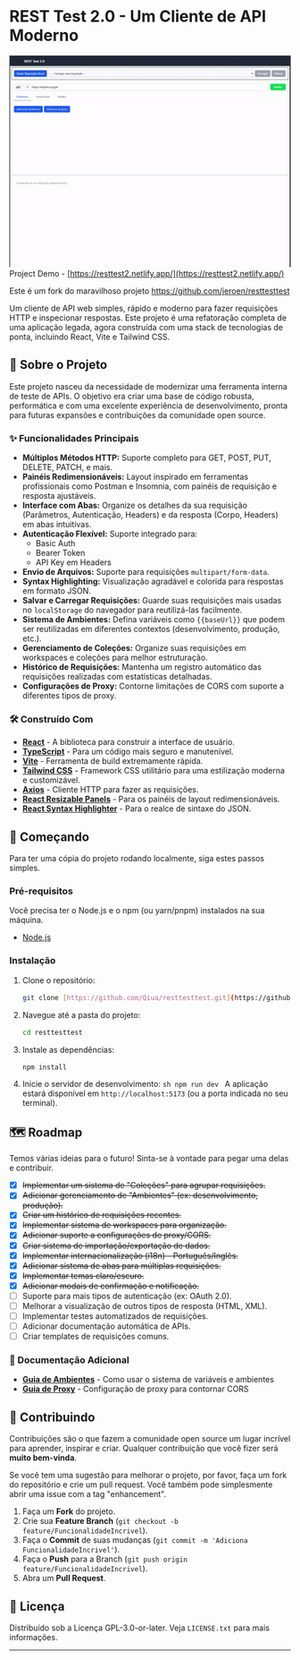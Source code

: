 # REST Test 2.0 - Um Cliente de API Moderno

![Screenshot da Aplicação](public/assets/demo/rest-test-2-screen-final.gif)
Project Demo - [https://resttest2.netlify.app/](https://resttest2.netlify.app/)

Este é um fork do maravilhoso projeto https://github.com/jeroen/resttesttest

Um cliente de API web simples, rápido e moderno para fazer requisições HTTP e inspecionar respostas. Este projeto é uma refatoração completa de uma aplicação legada, agora construída com uma stack de tecnologias de ponta, incluindo React, Vite e Tailwind CSS.

## 🚀 Sobre o Projeto

Este projeto nasceu da necessidade de modernizar uma ferramenta interna de teste de APIs. O objetivo era criar uma base de código robusta, performática e com uma excelente experiência de desenvolvimento, pronta para futuras expansões e contribuições da comunidade open source.

### ✨ Funcionalidades Principais

- **Múltiplos Métodos HTTP:** Suporte completo para GET, POST, PUT, DELETE, PATCH, e mais.
- **Painéis Redimensionáveis:** Layout inspirado em ferramentas profissionais como Postman e Insomnia, com painéis de requisição e resposta ajustáveis.
- **Interface com Abas:** Organize os detalhes da sua requisição (Parâmetros, Autenticação, Headers) e da resposta (Corpo, Headers) em abas intuitivas.
- **Autenticação Flexível:** Suporte integrado para:
  - Basic Auth
  - Bearer Token
  - API Key em Headers
- **Envio de Arquivos:** Suporte para requisições `multipart/form-data`.
- **Syntax Highlighting:** Visualização agradável e colorida para respostas em formato JSON.
- **Salvar e Carregar Requisições:** Guarde suas requisições mais usadas no `localStorage` do navegador para reutilizá-las facilmente.
- **Sistema de Ambientes:** Defina variáveis como `{{baseUrl}}` que podem ser reutilizadas em diferentes contextos (desenvolvimento, produção, etc.).
- **Gerenciamento de Coleções:** Organize suas requisições em workspaces e coleções para melhor estruturação.
- **Histórico de Requisições:** Mantenha um registro automático das requisições realizadas com estatísticas detalhadas.
- **Configurações de Proxy:** Contorne limitações de CORS com suporte a diferentes tipos de proxy.

### 🛠️ Construído Com

- **[React](https://reactjs.org/)** - A biblioteca para construir a interface de usuário.
- **[TypeScript](https://www.typescriptlang.org/)** - Para um código mais seguro e manutenível.
- **[Vite](https://vitejs.dev/)** - Ferramenta de build extremamente rápida.
- **[Tailwind CSS](https://tailwindcss.com/)** - Framework CSS utilitário para uma estilização moderna e customizável.
- **[Axios](https://axios-http.com/)** - Cliente HTTP para fazer as requisições.
- **[React Resizable Panels](https://react-resizable-panels.com/)** - Para os painéis de layout redimensionáveis.
- **[React Syntax Highlighter](https://github.com/react-syntax-highlighter/react-syntax-highlighter)** - Para o realce de sintaxe do JSON.

## 🏁 Começando

Para ter uma cópia do projeto rodando localmente, siga estes passos simples.

### Pré-requisitos

Você precisa ter o Node.js e o npm (ou yarn/pnpm) instalados na sua máquina.

- [Node.js](https://nodejs.org/)

### Instalação

1.  Clone o repositório:
    ```sh
    git clone [https://github.com/Qiua/resttesttest.git](https://github.com/Qiua/resttesttest.git)
    ```
2.  Navegue até a pasta do projeto:
    ```sh
    cd resttesttest
    ```
3.  Instale as dependências:
    ```sh
    npm install
    ```
4.  Inicie o servidor de desenvolvimento:
    `sh
npm run dev
`
    A aplicação estará disponível em `http://localhost:5173` (ou a porta indicada no seu terminal).

## 🗺️ Roadmap

Temos várias ideias para o futuro! Sinta-se à vontade para pegar uma delas e contribuir.

- [x] ~~Implementar um sistema de "Coleções" para agrupar requisições.~~
- [x] ~~Adicionar gerenciamento de "Ambientes" (ex: desenvolvimento, produção).~~
- [x] ~~Criar um histórico de requisições recentes.~~
- [x] ~~Implementar sistema de workspaces para organização.~~
- [x] ~~Adicionar suporte a configurações de proxy/CORS.~~
- [x] ~~Criar sistema de importação/exportação de dados.~~
- [x] ~~Implementar internacionalização (i18n) - Português/Inglês.~~
- [x] ~~Adicionar sistema de abas para múltiplas requisições.~~
- [x] ~~Implementar temas claro/escuro.~~
- [x] ~~Adicionar modais de confirmação e notificação.~~
- [ ] Suporte para mais tipos de autenticação (ex: OAuth 2.0).
- [ ] Melhorar a visualização de outros tipos de resposta (HTML, XML).
- [ ] Implementar testes automatizados de requisições.
- [ ] Adicionar documentação automática de APIs.
- [ ] Criar templates de requisições comuns.

### 📖 Documentação Adicional

- [**Guia de Ambientes**](ENVIRONMENTS.md) - Como usar o sistema de variáveis e ambientes
- [**Guia de Proxy**](CORS-PROXY-GUIDE.md) - Configuração de proxy para contornar CORS

## 🤝 Contribuindo

Contribuições são o que fazem a comunidade open source um lugar incrível para aprender, inspirar e criar. Qualquer contribuição que você fizer será **muito bem-vinda**.

Se você tem uma sugestão para melhorar o projeto, por favor, faça um fork do repositório e crie um pull request. Você também pode simplesmente abrir uma issue com a tag "enhancement".

1.  Faça um **Fork** do projeto.
2.  Crie sua **Feature Branch** (`git checkout -b feature/FuncionalidadeIncrivel`).
3.  Faça o **Commit** de suas mudanças (`git commit -m 'Adiciona FuncionalidadeIncrivel'`).
4.  Faça o **Push** para a Branch (`git push origin feature/FuncionalidadeIncrivel`).
5.  Abra um **Pull Request**.

## 📄 Licença

Distribuído sob a Licença GPL-3.0-or-later. Veja `LICENSE.txt` para mais informações.

---
